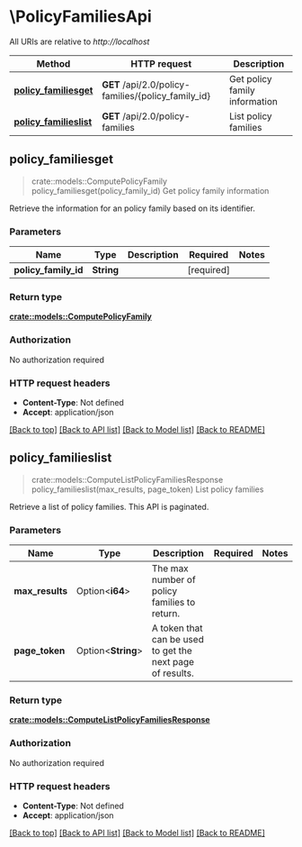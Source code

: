 # \PolicyFamiliesApi

All URIs are relative to *http://localhost*

Method | HTTP request | Description
------------- | ------------- | -------------
[**policy_familiesget**](PolicyFamiliesApi.md#policy_familiesget) | **GET** /api/2.0/policy-families/{policy_family_id} | Get policy family information
[**policy_familieslist**](PolicyFamiliesApi.md#policy_familieslist) | **GET** /api/2.0/policy-families | List policy families



## policy_familiesget

> crate::models::ComputePolicyFamily policy_familiesget(policy_family_id)
Get policy family information

Retrieve the information for an policy family based on its identifier. 

### Parameters


Name | Type | Description  | Required | Notes
------------- | ------------- | ------------- | ------------- | -------------
**policy_family_id** | **String** |  | [required] |

### Return type

[**crate::models::ComputePolicyFamily**](ComputePolicyFamily.md)

### Authorization

No authorization required

### HTTP request headers

- **Content-Type**: Not defined
- **Accept**: application/json

[[Back to top]](#) [[Back to API list]](../README.md#documentation-for-api-endpoints) [[Back to Model list]](../README.md#documentation-for-models) [[Back to README]](../README.md)


## policy_familieslist

> crate::models::ComputeListPolicyFamiliesResponse policy_familieslist(max_results, page_token)
List policy families

Retrieve a list of policy families. This API is paginated. 

### Parameters


Name | Type | Description  | Required | Notes
------------- | ------------- | ------------- | ------------- | -------------
**max_results** | Option<**i64**> | The max number of policy families to return. |  |
**page_token** | Option<**String**> | A token that can be used to get the next page of results. |  |

### Return type

[**crate::models::ComputeListPolicyFamiliesResponse**](ComputeListPolicyFamiliesResponse.md)

### Authorization

No authorization required

### HTTP request headers

- **Content-Type**: Not defined
- **Accept**: application/json

[[Back to top]](#) [[Back to API list]](../README.md#documentation-for-api-endpoints) [[Back to Model list]](../README.md#documentation-for-models) [[Back to README]](../README.md)

